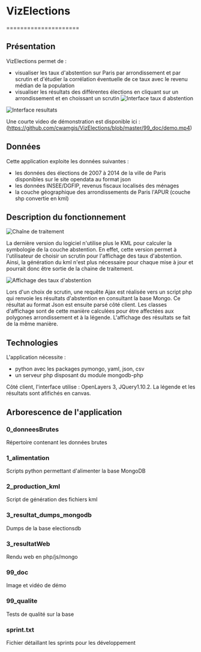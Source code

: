 # VizElections
=====================
## Présentation
VizElections permet de : 
- visualiser les taux d'abstention sur Paris par arrondissement et par scrutin et d'étudier la corrélation éventuelle de ce taux avec le revenu médian de la population
- visualiser les résultats des différentes élections en cliquant sur un arrondissement et en choissant un scrutin
![Interface taux d abstention](https://github.com/cwamgis/VizElections/blob/master/99_doc/visu_tx_abstention.png)

![Interface resultats](https://github.com/cwamgis/VizElections/blob/master/99_doc/visu_res.png)

Une courte video de démonstration est disponible ici : (https://github.com/cwamgis/VizElections/blob/master/99_doc/demo.mp4)

## Données
Cette application exploite les données suivantes : 
- les données des élections de 2007 à 2014 de la ville de Paris disponibles sur le site opendata au format json
- les données INSEE/DGFIP, revenus fiscaux localisés des ménages
- la couche géographique des arrondissements de Paris l'APUR (couche shp convertie en kml)

## Description du fonctionnement
![Chaîne de traitement](https://github.com/cwamgis/VizElections/blob/master/99_doc/chaine.png)


La dernière version du logiciel n'utilise plus le KML pour calculer la symbologie de la couche abstention.
En effet, cette version permet à l'utilisateur de choisir un scrutin pour l'affichage des taux d'abstention.
Ainsi, la génération du kml n'est plus nécessaire pour chaque mise à jour et pourrait donc être sortie de la chaine de traitement.

![Affichage des taux d'abstention](https://github.com/cwamgis/VizElections/blob/master/99_doc/processus_visu.png)

Lors d'un choix de scrutin, une requête Ajax est réalisée vers un script php qui renvoie les résultats d'abstention en consultant la base Mongo. Ce résultat au format Json est ensuite parsé côté client. Les classes d'affichage sont de cette manière calculées pour être affectées aux polygones arrondissement et à la légende.
L'affichage des résultats se fait de la même manière.

## Technologies
L'application nécessite : 
- python avec les packages pymongo, yaml, json, csv
- un serveur php disposant du module mongodb-php

Côté client, l'interface utilise : OpenLayers 3, JQuery1.10.2.
La légende et les résultats sont afifichés en canvas.

## Arborescence de l'application
### 0_donneesBrutes
Répertoire contenant les données brutes
### 1_alimentation
Scripts python permettant d'alimenter la base MongoDB
### 2_production_kml
Script de génération des fichiers kml
###  3_resultat_dumps_mongodb
Dumps de la base electionsdb
### 3_resultatWeb
Rendu web en php/js/mongo
### 99_doc
Image et vidéo de démo
### 99_qualite
Tests de qualité sur la base
### sprint.txt
Fichier détaillant les sprints pour les développement





